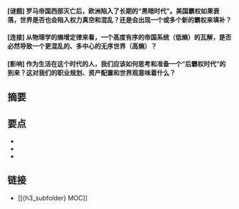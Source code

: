 #### [谜题] 罗马帝国西部灭亡后，欧洲陷入了长期的“黑暗时代”。美国霸权如果衰落，世界是否也会陷入权力真空和混乱？还是会出现一个或多个新的霸权来填补？


#### [连接] 从物理学的熵增定律来看，一个高度有序的帝国系统（低熵）的瓦解，是否必然导致一个更混乱的、多中心的无序世界（高熵）？


#### [影响] 作为生活在这个时代的人，我们应该如何思考和准备一个“后霸权时代”的到来？这对我们的职业规划、资产配置和世界观意味着什么？


## 摘要


## 要点

- 
- 
- 

## 链接

- [[{h3_subfolder} MOC]]
